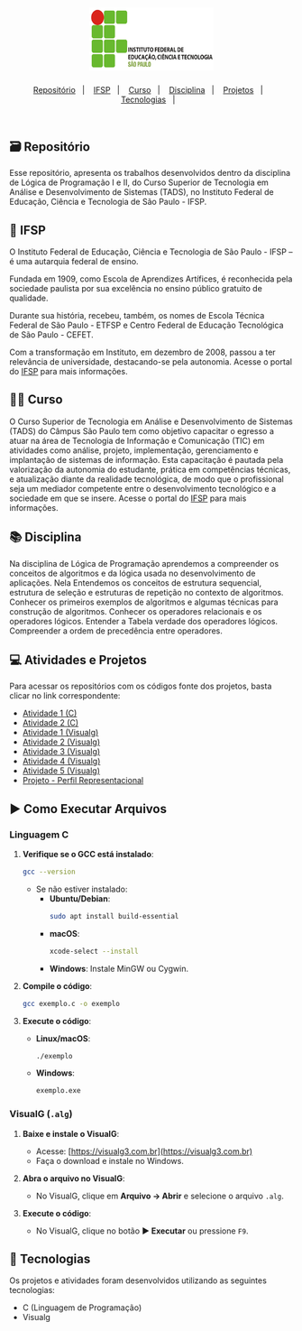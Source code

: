  <h1 align="center">
  <a href="https://spo.ifsp.edu.br/">
     <img alt="Logo IFSP" title="Logo IFSP" src="https://github.com/Karimangfn/Karimangfn/blob/main/Images/logoIFSP.png" width="220px"/>
  </a>
 </h1>

<p align="center">
  <a href="#">Repositório</a>&nbsp;&nbsp;&nbsp;|&nbsp;&nbsp;&nbsp;
  <a href="#-ifsp">IFSP</a>&nbsp;&nbsp;&nbsp;|&nbsp;&nbsp;&nbsp;
  <a href="#-curso">Curso</a>&nbsp;&nbsp;&nbsp;|&nbsp;&nbsp;&nbsp;
  <a href="#-disciplina">Disciplina</a>&nbsp;&nbsp;&nbsp;|&nbsp;&nbsp;&nbsp;
  <a href="#-projetos">Projetos</a>&nbsp;&nbsp;&nbsp;|&nbsp;&nbsp;&nbsp;
  <a href="#-tecnologias">Tecnologias</a>&nbsp;&nbsp;&nbsp;|&nbsp;&nbsp;&nbsp;
 </p>
 
 <br>

## 🗃️ Repositório

Esse repositório, apresenta os trabalhos desenvolvidos dentro da disciplina de Lógica de Programação I e II, do Curso Superior de Tecnologia em Análise e Desenvolvimento de Sistemas (TADS), no Instituto Federal de Educação, Ciência e Tecnologia de São Paulo - IFSP.

## 🏫 IFSP

O Instituto Federal de Educação, Ciência e Tecnologia de São Paulo - IFSP – é uma autarquia federal de ensino.

Fundada em 1909, como Escola de Aprendizes Artífices, é reconhecida pela sociedade paulista por sua excelência no ensino público gratuito de qualidade.

Durante sua história, recebeu, também, os nomes de Escola Técnica Federal de São Paulo - ETFSP e Centro Federal de Educação Tecnológica de São Paulo - CEFET. 

Com a transformação em Instituto, em dezembro de 2008, passou a ter relevância de universidade, destacando-se pela autonomia. Acesse o portal do [IFSP](https://spo.ifsp.edu.br/) para mais informações.

## 👨‍💻 Curso

O Curso Superior de Tecnologia em Análise e Desenvolvimento de Sistemas (TADS) do Câmpus São Paulo tem como objetivo capacitar o egresso a atuar na área de Tecnologia de Informação e Comunicação (TIC) em atividades como análise, projeto, implementação, gerenciamento e implantação de sistemas de informação. Esta capacitação é pautada pela valorização da autonomia do estudante, prática em competências técnicas, e atualização diante da realidade tecnológica, de modo que o profissional seja um mediador competente entre o desenvolvimento tecnológico e a sociedade em que se insere. Acesse o portal do [IFSP](https://spo.ifsp.edu.br/tads) para mais informações.

## 📚 Disciplina

Na disciplina de Lógica de Programação aprendemos a compreender os conceitos de algoritmos e da lógica usada no desenvolvimento de aplicações. Nela Entendemos os conceitos de estrutura sequencial, estrutura de seleção e estruturas de repetição no contexto de algoritmos. Conhecer os primeiros exemplos de algoritmos e algumas técnicas para construção de algoritmos. Conhecer os operadores relacionais e os operadores lógicos. Entender a Tabela verdade dos operadores lógicos. Compreender a ordem de precedência entre operadores.

## 💻 Atividades e Projetos

Para acessar os repositórios com os códigos fonte dos projetos, basta clicar no link correspondente:

- [Atividade 1 (C)](https://github.com/Karimangfn/Logica-de-Programacao-I-IFSP/tree/main/Atividades%20(C)/Aula%201)
- [Atividade 2 (C)](https://github.com/Karimangfn/Logica-de-Programacao-I-IFSP/tree/main/Atividades%20(C)/Aula%202)
- [Atividade 1 (Visualg)](https://github.com/Karimangfn/Logica-de-Programacao-I-IFSP/tree/main/Atividades%20(VisuAlg)/Aula%201)
- [Atividade 2 (Visualg)](https://github.com/Karimangfn/Logica-de-Programacao-I-IFSP/tree/main/Atividades%20(VisuAlg)/Aula%202)
- [Atividade 3 (Visualg)](https://github.com/Karimangfn/Logica-de-Programacao-I-IFSP/tree/main/Atividades%20(VisuAlg)/Aula%203)
- [Atividade 4 (Visualg)](https://github.com/Karimangfn/Logica-de-Programacao-I-IFSP/tree/main/Atividades%20(VisuAlg)/Aula%204)
- [Atividade 5 (Visualg)](https://github.com/Karimangfn/Logica-de-Programacao-I-IFSP/tree/main/Atividades%20(VisuAlg)/Aula%205)
- [Projeto - Perfil Representacional](https://github.com/Karimangfn/Logica-de-Programacao-I-IFSP/tree/main/Projeto%20-%20Perfil%20Representacional)
</p>

## ▶️ Como Executar Arquivos

### Linguagem C
1. **Verifique se o GCC está instalado**:
    ```bash
    gcc --version
    ```

    - Se não estiver instalado:
      - **Ubuntu/Debian**:  
        ```bash
        sudo apt install build-essential
        ```
      - **macOS**:  
        ```bash
        xcode-select --install
        ```
      - **Windows**: Instale MinGW ou Cygwin.

2. **Compile o código**:
    ```bash
    gcc exemplo.c -o exemplo
    ```

3. **Execute o código**:
    - **Linux/macOS**:
      ```bash
      ./exemplo
      ```
    - **Windows**:
      ```bash
      exemplo.exe
      ```

### VisualG (`.alg`)
1. **Baixe e instale o VisualG**:  
   - Acesse: [https://visualg3.com.br](https://visualg3.com.br)  
   - Faça o download e instale no Windows.

2. **Abra o arquivo no VisualG**:
   - No VisualG, clique em **Arquivo → Abrir** e selecione o arquivo `.alg`.

3. **Execute o código**:
   - No VisualG, clique no botão **▶️ Executar** ou pressione `F9`.


## 🚀 Tecnologias

Os projetos e atividades foram desenvolvidos utilizando as seguintes tecnologias:

- C (Linguagem de Programação)
- Visualg
